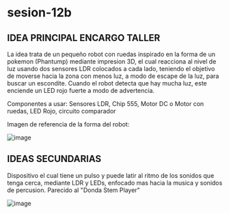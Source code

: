 # sesion-12b

## IDEA  PRINCIPAL ENCARGO TALLER

La idea trata de un pequeño robot con ruedas inspirado en la forma de un pokemon (Phantump) mediante impresion 3D, el cual reacciona al nivel de luz usando dos sensores LDR colocados a cada lado, teniendo el objetivo de moverse hacia la zona con menos luz, a modo de escape de la luz, para buscar un escondite. Cuando el robot detecta que hay mucha luz, este enciende un LED rojo fuerte a modo de advertencia.

Componentes a usar: Sensores LDR, Chip 555, Motor DC o Motor con ruedas, LED Rojo, circuito comparador

Imagen de referencia de la forma del robot:

![image](https://github.com/user-attachments/assets/dfa7053e-515b-4c2a-9186-2ac3d1976655)

## IDEAS SECUNDARIAS

Dispositivo el cual tiene un pulso y puede latir al ritmo de los sonidos que tenga cerca, mediante LDR y LEDs, enfocado mas hacia la musica y sonidos de percusion. Parecido al "Donda Stem Player"

![image](https://github.com/user-attachments/assets/5ebbf881-3adb-41ec-9191-2ae6e69a7538)
